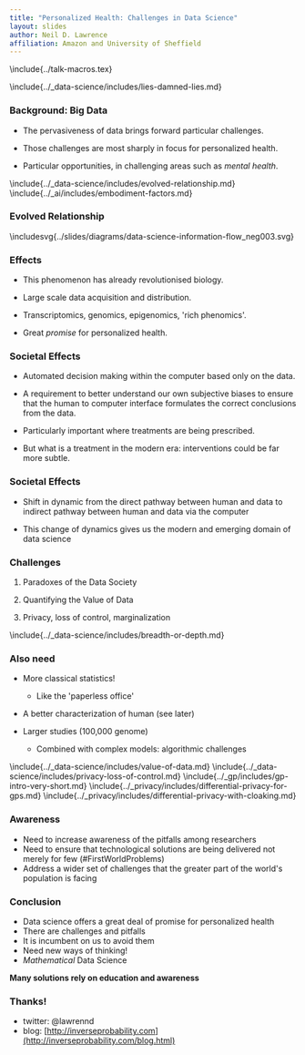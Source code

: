 ```yaml
---
title: "Personalized Health: Challenges in Data Science"
layout: slides
author: Neil D. Lawrence
affiliation: Amazon and University of Sheffield
---
```


\include{../talk-macros.tex}


\include{../_data-science/includes/lies-damned-lies.md}


### Background: Big Data

* The pervasiveness of data brings forward particular challenges.

* Those challenges are most sharply in focus for personalized health.

* Particular opportunities, in challenging areas such as *mental health*.

\include{../_data-science/includes/evolved-relationship.md}
\include{../_ai/includes/embodiment-factors.md}


### Evolved Relationship 

\includesvg{../slides/diagrams/data-science-information-flow_neg003.svg}


### Effects

* This phenomenon has already revolutionised biology.

* Large scale data acquisition and distribution.

* Transcriptomics, genomics, epigenomics, 'rich phenomics'.

* Great *promise* for personalized health.

### Societal Effects

* Automated decision making within the computer based only on the data.

* A requirement to better understand our own subjective biases to ensure that the human to computer interface formulates the correct conclusions from the data.

* Particularly important where treatments are being prescribed.

* But what is a treatment in the modern era: interventions could be far more subtle.

### Societal Effects

* Shift in dynamic from the direct pathway between human and data to indirect pathway between human and data via the computer

* This change of dynamics gives us the modern and emerging domain of data science


### Challenges

1. Paradoxes of the Data Society

2. Quantifying the Value of Data

3. Privacy, loss of control, marginalization


\include{../_data-science/includes/breadth-or-depth.md}

### Also need

* More classical statistics!
    * Like the 'paperless office'

* A better characterization of human (see later)

* Larger studies (100,000 genome)
    * Combined with complex models: algorithmic challenges

\include{../_data-science/includes/value-of-data.md}
\include{../_data-science/includes/privacy-loss-of-control.md}
\include{../_gp/includes/gp-intro-very-short.md}
\include{../_privacy/includes/differential-privacy-for-gps.md}
\include{../_privacy/includes/differential-privacy-with-cloaking.md}

### Awareness

* Need to increase awareness of the pitfalls among researchers
* Need to ensure that technological solutions are being delivered not merely for few (#FirstWorldProblems)
* Address a wider set of challenges that the greater part of the world's population is facing

### Conclusion

* Data science offers a great deal of promise for personalized health
* There are challenges and pitfalls
* It is incumbent on us to avoid them
* Need new ways of thinking! 
* *Mathematical* Data Science

**Many solutions rely on education and awareness**


### Thanks!

* twitter: @lawrennd
* blog: [http://inverseprobability.com](http://inverseprobability.com/blog.html)
